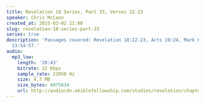 ```yaml
---
title: Revelation 18 Series, Part 33, Verses 22-23
speaker: Chris McCann
created_at: 2015-03-02 21:00
slug: revelation-18-series-part-33
series: true
description: 'Passages covered: Revelation 18:22-23, Acts 19:24, Mark 6:3, Matthew
  13:54-57.'
audio:
  mp3_low:
    length: '20:43'
    bitrate: 32 Kbps
    sample_rate: 22050 Hz
    size: 4.7 MB
    size_bytes: 4975634
    url: http://audiocdn.ebiblefellowship.com/studies/revelation/chapter-18/2015.03.02_McCann_-_Revelation_18_Series_Part_33.mp3
---
```

